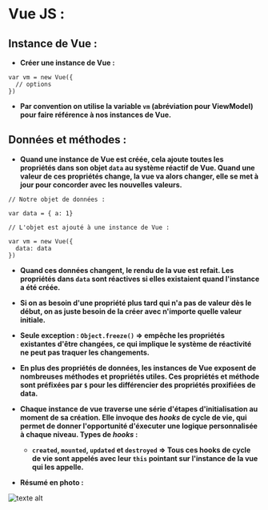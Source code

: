 # Vue JS :

## Instance de Vue :

* **Créer une instance de Vue :**

```
var vm = new Vue({
  // options
})
```

* **Par convention on utilise la variable `vm` (abréviation pour ViewModel) pour faire référence à nos instances de Vue.**

## Données et méthodes :

* **Quand une instance de Vue est créée, cela ajoute toutes les propriétés dans son objet `data` au système réactif de Vue. Quand une valeur de ces propriétés change, la vue va alors changer, elle se met à jour pour concorder avec les nouvelles valeurs.**

```
// Notre objet de données :

var data = { a: 1}

// L'objet est ajouté à une instance de Vue :

var vm = new Vue({
  data: data
})
```

* **Quand ces données changent, le rendu de la vue est refait. Les propriétés dans `data` sont réactives si elles existaient quand l'instance a été créée.**

* **Si on as besoin d'une propriété plus tard qui n'a pas de valeur dès le début, on as juste besoin de la créer avec n'importe quelle valeur initiale.**

* **Seule exception : `Object.freeze()` => empêche les propriétés existantes d'être changées, ce qui implique le système de réactivité ne peut pas traquer les changements.**

* **En plus des propriétés de données, les instances de Vue exposent de nombreuses méthodes et propriétés utiles. Ces propriétés et méthode sont préfixées par `$` pour les différencier des propriétés proxifiées de data.**

* **Chaque instance de vue traverse une série d'étapes d'initialisation au moment de sa création. Elle invoque des *hooks* de cycle de vie, qui permet de donner l'opportunité d'éxecuter une logique personnalisée à chaque niveau. Types de *hooks* :**

	+ **`created`, `mounted`, `updated` et `destroyed` => Tous ces hooks de cycle de vie sont appelés avec leur `this` pointant sur l'instance de la vue qui les appelle.**

* **Résumé en photo :**

![texte alt](https://fr.vuejs.org/images/lifecycle.png?_sw-precache=08977cd78e0c109c8847b27adb434909 "Résumé cycle de vie")

